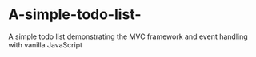 # A-simple-todo-list-
A simple todo list demonstrating the MVC framework and event handling with vanilla JavaScript 
